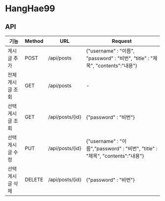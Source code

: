 # HangHae99


## API

|기능|Method|URL|Request|
|------|---|---|---|
|게시글 추가|POST|/api/posts|{"username" : "이름", "password" : "비번", "title" : "제목", "contents":"내용"}|
|전체 게시글 조회|GET|/api/posts|-|
|선택 게시글 조회|GET|/api/posts/{id}|{"password" : "비번"}|
|선택 게시글 수정|PUT|/api/posts/{id}|{"username" : "이름","password" : "비번", "title" : "제목", "contents":"내용"}|
|선택 게시글 삭제|DELETE|/api/posts/{id}|{"password" : "비번"}|
